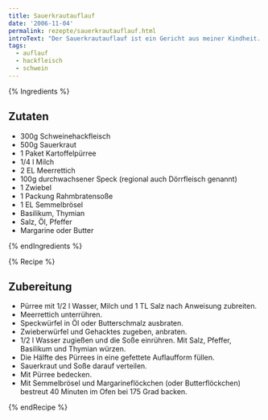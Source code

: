 ```yaml
---
title: Sauerkrautauflauf
date: '2006-11-04'
permalink: rezepte/sauerkrautauflauf.html
introText: "Der Sauerkrautauflauf ist ein Gericht aus meiner Kindheit. Meine Mutter hat mich damit immer wieder erfreut. Und obwohl ich ihr Rezept genau befolge, schmeckt der Sauerkrautauflauf bei ihr noch ein entscheidendes Stück besser."
tags:
  - auflauf
  - hackfleisch
  - schwein
---
```


{% Ingredients %}

## Zutaten

- 300g Schweinehackfleisch
- 500g Sauerkraut
- 1 Paket Kartoffelpürree
- 1/4 l Milch
- 2 EL Meerrettich
- 100g durchwachsener Speck (regional auch Dörrfleisch genannt)
- 1 Zwiebel
- 1 Packung Rahmbratensoße
- 1 EL Semmelbrösel
- Basilikum, Thymian
- Salz, Öl, Pfeffer
- Margarine oder Butter

{% endIngredients %}

{% Recipe %}

## Zubereitung

- Pürree mit 1/2 l Wasser, Milch und 1 TL Salz nach Anweisung zubreiten.
- Meerrettich unterrühren.
- Speckwürfel in Öl oder Butterschmalz ausbraten.
- Zwieberwürfel und Gehacktes zugeben, anbraten.
- 1/2 l Wasser zugießen und die Soße einrühren. Mit Salz, Pfeffer, Basilikum und Thymian würzen.
- Die Hälfte des Pürrees in eine gefettete Auflaufform füllen.
- Sauerkraut und Soße darauf verteilen.
- Mit Pürree bedecken.
- Mit Semmelbrösel und Margarineflöckchen (oder Butterflöckchen) bestreut 40 Minuten im Ofen bei 175 Grad backen.

{% endRecipe %}
